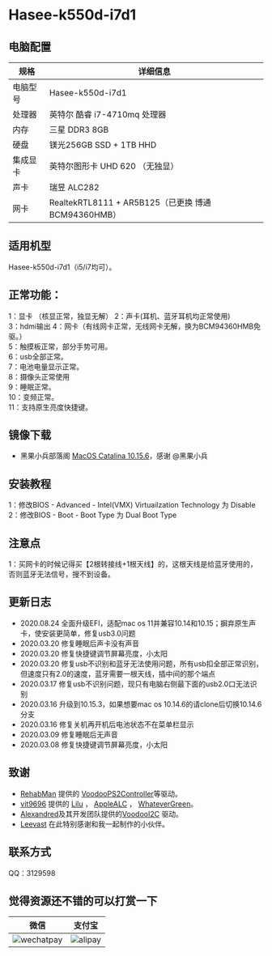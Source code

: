 # Hasee-k550d-i7d1
## 电脑配置

| 规格     | 详细信息                                            |
| -------- | --------------------------------------------------- |
| 电脑型号 | Hasee-k550d-i7d1                                    |
| 处理器   | 英特尔 酷睿 i7-4710mq 处理器                        |
| 内存     | 三星 DDR3 8GB                                       |
| 硬盘     | 镁光256GB SSD + 1TB HHD                             |
| 集成显卡 | 英特尔图形卡 UHD 620  （无独显）                    |
| 声卡     | 瑞昱 ALC282                                         |
| 网卡     | RealtekRTL8111 + AR5B125（已更换 博通 BCM94360HMB） |
## 适用机型
Hasee-k550d-i7d1（i5/i7均可）。    

## 正常功能：
1：显卡 （核显正常，独显无解）
2：声卡(耳机、蓝牙耳机均正常使用)  
3：hdmi输出 
4：网卡（有线网卡正常，无线网卡无解，换为BCM94360HMB免驱。）  
5：触摸板正常，部分手势可用。  
6：usb全部正常。  
7：电池电量显示正常。  
8：摄像头正常使用  
9：睡眠正常。  
10：变频正常。  
11：支持原生亮度快捷键。  

## 镜像下载
- 黑果小兵部落阁 [MacOS Catalina 10.15.6](https://blog.daliansky.net/macOS-Catalina-10.15.6-19G73-Release-version-with-Clover-5119-original-image-Double-EFI-Version-UEFI-and-MBR.html)，感谢 @黑果小兵

## 安装教程
1：修改BIOS - Advanced - Intel(VMX) Virtuailzation Technology 为 Disable  
2：修改BIOS - Boot - Boot Type 为 Dual Boot Type   

## 注意点
1：买网卡的时候记得买【2根转接线+1根天线】的，这根天线是给蓝牙使用的，否则蓝牙无法信号，搜不到设备。

## 更新日志
- 2020.08.24 全面升级EFI，适配mac os 11并兼容10.14和10.15；摒弃原生声卡，使安装更简单，修复usb3.0问题
- 2020.03.20 修复睡眠后声卡没有声音
- 2020.03.20 修复快捷键调节屏幕亮度，小太阳
- 2020.03.20 修复usb不识别和蓝牙无法使用问题，所有usb扣全部正常识别，但速度只有2.0的速度，蓝牙需要一根天线，插中间的那个端点
- 2020.03.17 修复usb不识别问题，现只有电脑右侧最下面的usb2.0口无法识别
- 2020.03.16 升级到10.15.3，如果想要mac os 10.14.6的请clone后切换10.14.6分支
- 2020.03.16 修复关机再开机后电池状态不在菜单栏显示
- 2020.03.09 修复睡眠后无声音
- 2020.03.08 修复快捷键调节屏幕亮度，小太阳

## 致谢
- [RehabMan](https://github.com/RehabMan) 提供的   [VoodooPS2Controller](https://github.com/RehabMan/OS-X-Voodoo-PS2-Controller)等驱动。    
- [vit9696](https://github.com/vit9696) 提供的 [Lilu](https://github.com/acidanthera/Lilu) ，     [AppleALC](https://github.com/acidanthera/AppleALC)   ，   [WhateverGreen](https://github.com/acidanthera/WhateverGreen)。     
- [Alexandred](https://github.com/alexandred)及其开发团队提供的[VoodooI2C](https://github.com/alexandred/VoodooI2C) 驱动。  
- [Leevast](https://github.com/leo2heaven) 在此特别感谢和我一起制作的小伙伴。

## 联系方式
QQ：3129598

## 觉得资源还不错的可以打赏一下  
| 微信                                                         | 支付宝                                                       |
| ------------------------------------------------------------ | ------------------------------------------------------------ |
| ![wechatpay](https://github.com/haoyaxuan/k550di7d1/blob/master/images/wechatpay.png) | ![alipay](https://github.com/haoyaxuan/k550di7d1/blob/master/images/alipay.png) |

